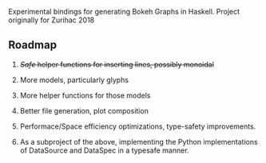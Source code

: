 Experimental bindings for generating Bokeh Graphs in Haskell. Project originally for Zurihac 2018

## Roadmap

 1. ~~*Safe* helper functions for inserting lines, possibly monoidal~~

 2. More models, particularly glyphs

 3. More helper functions for those models 

 4. Better file generation, plot composition

 5. Performace/Space efficiency optimizations, type-safety improvements. 
 
 6. As a subproject of the above, implementing the Python implementations of DataSource and DataSpec in a typesafe manner.
